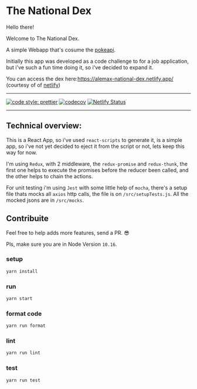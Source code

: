 # The National Dex

Hello there!

Welcome to The National Dex.

A simple Webapp that's cosume the [pokeapi](pokeapi.co).

Initially this app was developed as a code challenge to for a job application, but i've such a fun time doing it, so i've decided to expand it.

You can access the dex here:https://alemax-national-dex.netlify.app/ (courtesy of of [netlify](https://github.com/prettier/prettier))

---

[![code style: prettier](https://img.shields.io/badge/code_style-prettier-ff69b4.svg?style=flat-square)](https://github.com/prettier/prettier)
[![codecov](https://codecov.io/gh/leualemax/national-dex/branch/master/graph/badge.svg)](https://codecov.io/gh/leualemax/national-dex)
[![Netlify Status](https://api.netlify.com/api/v1/badges/539028dd-c57b-4146-885d-8a104001138b/deploy-status)](https://app.netlify.com/sites/alemax-national-dex/deploys)

---

## Technical overview:

This is a React App, so i've used `react-scripts` to generate it, is a simple app, so i've not yet decided to eject it from the script or not, lets keep this way for now.

I'm using `Redux`, with 2 middleware, the `redux-promise` and `redux-thunk`, the first one helps to execute the promises before the reducer been called, and the other helps to chain the actions.

For unit testing i'm using `Jest` with some little help of `mocha`, there's a setup file thats mocks all `axios` http calls, the file is on `/src/setupTests.js`. All the mocked jsons are in `/src/mocks`.

## Contribuite

Feel free to help adds more features, send a PR. 😎

Pls, make sure you are in Node Version `10.16`.

### setup

```sh
yarn install
```

### run

```sh
yarn start
```

### format code

```sh
yarn run format
```

### lint

```sh
yarn run lint
```

### test

```sh
yarn run test
```
